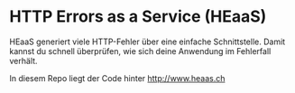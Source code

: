 # HTTP Errors as a Service (HEaaS)
HEaaS generiert viele HTTP-Fehler über eine einfache Schnittstelle. Damit kannst du schnell überprüfen, wie sich deine Anwendung im Fehlerfall verhält.

In diesem Repo liegt der Code hinter http://www.heaas.ch